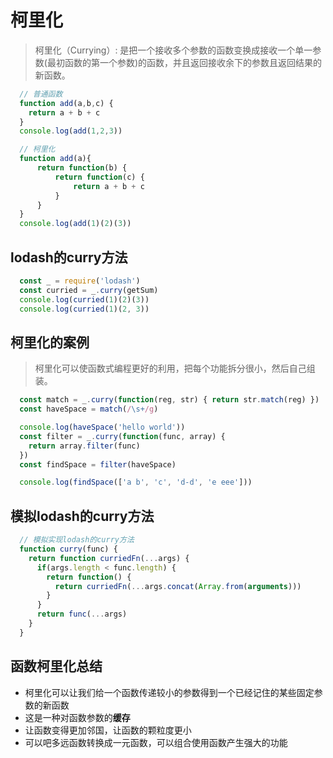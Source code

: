 # 柯里化
> 柯里化（Currying）: 是把一个接收多个参数的函数变换成接收一个单一参数(最初函数的第一个参数)的函数，并且返回接收余下的参数且返回结果的新函数。

``` js
  // 普通函数
  function add(a,b,c) {
    return a + b + c
  }
  console.log(add(1,2,3))
```

```js 
  // 柯里化
  function add(a){
      return function(b) {
          return function(c) {
              return a + b + c
          }
      }
  }
  console.log(add(1)(2)(3))
```

## lodash的curry方法
``` js
  const _ = require('lodash')
  const curried = _.curry(getSum)
  console.log(curried(1)(2)(3))
  console.log(curried(1)(2, 3))
```

## 柯里化的案例
> 柯里化可以使函数式编程更好的利用，把每个功能拆分很小，然后自己组装。
```js
  const match = _.curry(function(reg, str) { return str.match(reg) })
  const haveSpace = match(/\s+/g)

  console.log(haveSpace('hello world'))
  const filter = _.curry(function(func, array) {
    return array.filter(func)
  })
  const findSpace = filter(haveSpace)

  console.log(findSpace(['a b', 'c', 'd-d', 'e eee']))
```

## 模拟lodash的curry方法
```js
  // 模拟实现lodash的curry方法
  function curry(func) {
    return function curriedFn(...args) {
      if(args.length < func.length) {
        return function() {
          return curriedFn(...args.concat(Array.from(arguments)))
        }
      }
      return func(...args)
    }
  }
```
## 函数柯里化总结
* 柯里化可以让我们给一个函数传递较小的参数得到一个已经记住的某些固定参数的新函数
* 这是一种对函数参数的**缓存**
* 让函数变得更加邻国，让函数的颗粒度更小
* 可以吧多远函数转换成一元函数，可以组合使用函数产生强大的功能